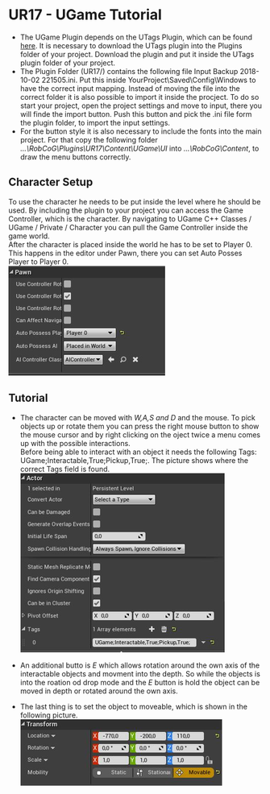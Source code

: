 # UR17 - UGame Tutorial
* The UGame Plugin depends on the UTags Plugin, which can be found [here](https://github.com/robcog-iai/UTags). It is necessary to download the UTags plugin into the Plugins folder of your project. Download the plugin and put it inside the UTags plugin folder of your project.  
* The Plugin Folder (UR17/) contains the following file Input Backup 2018-10-02 221505.ini. Put this inside YourProject\Saved\Config\Windows to have the correct input mapping. Instead of moving the file into the correct folder it is also possible to import it inside the procject. To do so start your project, open the project settings and move to input, there you will finde the import button. Push this button and pick the .ini file form the plugin folder, to import the input settings.
* For the button style it is also necessary to include the fonts into the main project. For that copy the following folder *...\RobCoG\Plugins\UR17\Content\UGame\UI* into *...\RobCoG\Content*, to draw the menu buttons correctly. 

## Character Setup
To use the character he needs to be put inside the level where he should be used. By including the plugin to your project you can access the Game Controller, which is the character. By navigating to UGame C++ Classes / UGame / Private / Character you can pull the Game Controller inside the game world.  
After the character is placed inside the world he has to be set to Player 0. This happens in the editor under Pawn, there you can set Auto Posses Player to Player 0.  
![](CharacterPawn.JPG "Character Setup")  

## Tutorial
* The character can be moved with *W,A,S and D* and the mouse. To pick objects up or rotate them you can press the right mouse button to show the mouse cursor and by right clicking on the oject twice a menu comes up with the possible interactions.  
Before being able to interact with an object it needs the following Tags: UGame;Interactable,True;Pickup,True;. The picture shows where the correct Tags field is found.    
![](ActorTags.JPG "Actor Tags")  

* An additional butto is *E* which allows rotation around the own axis of the interactable objects and movment into the depth. So while the objects is into the roation od drop mode and the *E* button is hold the object can be moved in depth or rotated around the own axis.

* The last thing is to set the object to moveable, which is shown in the following picture.  
![](ActorMoveable.JPG "Actor Tags")  
